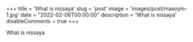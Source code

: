 +++
title = 'What is nissaya'
slug = 'post'
image = 'images/post/masoyin-1.jpg'
date = "2022-02-06T00:00:00"
description = 'What is nissaya'
disableComments = true
+++

What is nissaya